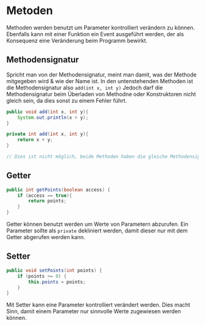 # Metoden

Methoden werden benutzt um Parameter kontrolliert verändern zu können. Ebenfalls kann mit einer Funktion ein Event ausgeführt werden, der als Konsequenz eine Veränderung beim Programm bewirkt.

## Methodensignatur

Spricht man von der Methodensignatur, meint man damit, was der Methode mitgegeben wird & wie der Name ist. In den untenstehenden Methoden ist die Methodensignatur also ```add(int x, int y)``` Jedoch darf die Methodensignatur beim Überladen von Methodne oder Konstruktoren nicht gleich sein, da dies sonst zu einem Fehler führt.

```java
public void add(int x, int y){
    System.out.println(x + y);
}

private int add(int x, int y){
    return x + y;
}

// Dies ist nicht möglich, beide Methoden haben die gleiche Methodensignatur.
```

## Getter

```java
public int getPoints(boolean access) {
    if (access == true){
        return points;
    }
}
```

Getter können benutzt werden um Werte von Parametern abzurufen. Ein Parameter sollte als `private` dekliniert werden, damit dieser nur mit dem Getter abgerufen werden kann.

## Setter

```java
public void setPoints(int points) {
    if (points >= 0) {
        this.points = points;
    }
}
```

Mit Setter kann eine Parameter kontrolliert verändert werden. Dies macht Sinn, damit einem Parameter nur sinnvolle Werte zugewiesen werden können.

